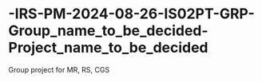 # -IRS-PM-2024-08-26-IS02PT-GRP-Group_name_to_be_decided-Project_name_to_be_decided
Group project for MR, RS, CGS
